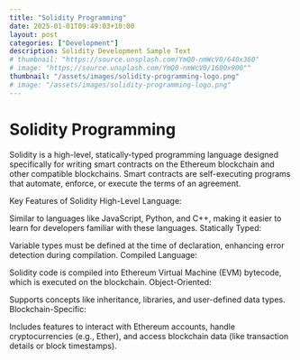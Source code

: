 ```yaml
---
title: "Solidity Programming"
date: 2025-01-01T09:49:03+10:00
layout: post
categories: ["Development"]
description: Solidity Development Sample Text
# thumbnail: "https://source.unsplash.com/YmQ0-nmWcV0/640x360"
# image: "https://source.unsplash.com/YmQ0-nmWcV0/1600x900""
thumbnail: "/assets/images/solidity-programming-logo.png"
# image: "/assets/images/solidity-programming-logo.png" 
---
```


# Solidity Programming

Solidity is a high-level, statically-typed programming language designed specifically for writing smart contracts on the Ethereum blockchain and other compatible blockchains. Smart contracts are self-executing programs that automate, enforce, or execute the terms of an agreement.

Key Features of Solidity
High-Level Language:

Similar to languages like JavaScript, Python, and C++, making it easier to learn for developers familiar with these languages.
Statically Typed:

Variable types must be defined at the time of declaration, enhancing error detection during compilation.
Compiled Language:

Solidity code is compiled into Ethereum Virtual Machine (EVM) bytecode, which is executed on the blockchain.
Object-Oriented:

Supports concepts like inheritance, libraries, and user-defined data types.
Blockchain-Specific:

Includes features to interact with Ethereum accounts, handle cryptocurrencies (e.g., Ether), and access blockchain data (like transaction details or block timestamps).
